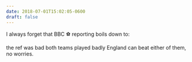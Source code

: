 ```yaml
---
date: 2018-07-01T15:02:05-0600
draft: false
---
```




I always forget that BBC ⚽️ reporting boils down to:

the ref was bad both teams played badly England can beat either of them, no worries.



